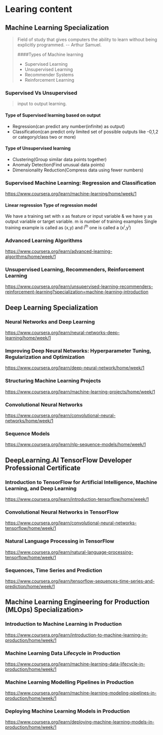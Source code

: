 # Learing content

## Machine Learning Specialization

> Field of study that gives computers the ability to learn without being explicitly programmed. -- Arthur Samuel.
>
> ####Types of Machine learning
>
>- Supervised Learning
>- Unsupervised Learning
>- Recommender Systems
>- Reinforcement Learning

### Supervised Vs Unsupervised

>input to output learning.

#### Type of Supervised learning based on output

- Regression(can predict any number(infinite) as output)
- Classification(can predict only limited set of possible outputs like -0,1,2 or category/class two or more)

#### Type of Unsupervised learning

- Clustering(Group similar data points together)
- Anomaly Detection(Find unusual data points)
- Dimensionality Reduction(Compress data using fewer numbers)

### Supervised Machine Learning: Regression and Classification

<https://www.coursera.org/learn/machine-learning/home/week/1>

#### Linear regression Type of regression model

We have a training set with x as feature or input variable & we have y as output variable or target variable. m is number of training examples
Single training example is called as (x,y) and i<sup>th</sup> one is called a (x<sup>i</sup>,y<sup>i</sup>)

### Advanced Learning Algorithms

<https://www.coursera.org/learn/advanced-learning-algorithms/home/week/1>

### Unsupervised Learning, Recommenders, Reinforcement Learning

<https://www.coursera.org/learn/unsupervised-learning-recommenders-reinforcement-learning?specialization=machine-learning-introduction>

## Deep Learning Specialization

### Neural Networks and Deep Learning

<https://www.coursera.org/learn/neural-networks-deep-learning/home/week/1>

### Improving Deep Neural Networks: Hyperparameter Tuning, Regularization and Optimization

<https://www.coursera.org/learn/deep-neural-network/home/week/1>

### Structuring Machine Learning Projects

<https://www.coursera.org/learn/machine-learning-projects/home/week/1>

### Convolutional Neural Networks

<https://www.coursera.org/learn/convolutional-neural-networks/home/week/1>

### Sequence Models

<https://www.coursera.org/learn/nlp-sequence-models/home/week/1>

## DeepLearning.AI TensorFlow Developer Professional Certificate

### Introduction to TensorFlow for Artificial Intelligence, Machine Learning, and Deep Learning

<https://www.coursera.org/learn/introduction-tensorflow/home/week/1>

### Convolutional Neural Networks in TensorFlow

<https://www.coursera.org/learn/convolutional-neural-networks-tensorflow/home/week/1>

### Natural Language Processing in TensorFlow

<https://www.coursera.org/learn/natural-language-processing-tensorflow/home/week/1>

### Sequences, Time Series and Prediction

<https://www.coursera.org/learn/tensorflow-sequences-time-series-and-prediction/home/week/1>

## Machine Learning Engineering for Production (MLOps) Specialization>

### Introduction to Machine Learning in Production

<https://www.coursera.org/learn/introduction-to-machine-learning-in-production/home/week/1>

### Machine Learning Data Lifecycle in Production

<https://www.coursera.org/learn/machine-learning-data-lifecycle-in-production/home/week/1>

### Machine Learning Modelling Pipelines in Production

<https://www.coursera.org/learn/machine-learning-modeling-pipelines-in-production/home/week/1>

### Deploying Machine Learning Models in Production

<https://www.coursera.org/learn/deploying-machine-learning-models-in-production/home/week/1>
